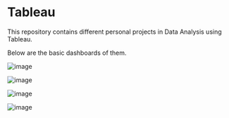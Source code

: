 # Tableau

This repository contains different personal projects in Data Analysis using Tableau.

Below are the basic dashboards of them.

![image](https://github.com/user-attachments/assets/8c70f7a1-32f0-4805-8c47-297384eca07e)

![image](https://github.com/user-attachments/assets/d0404c11-ddd6-4dbf-bb5b-00ed3cda92b1)

![image](https://github.com/user-attachments/assets/a3eac051-9024-4fb0-aac2-5cb18360b3de)

![image](https://github.com/user-attachments/assets/b2758873-7e60-47d1-829a-f40cca4933ae)
